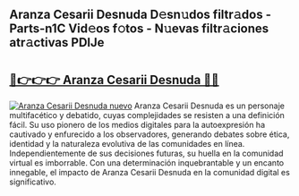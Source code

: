 ## Aranza Cesarii Desnuda D𝚎sn𝚞dos filtr𝚊dos - Parts-n1C Vid𝚎os f𝚘tos - N𝚞evas filtr𝚊ciones atr𝚊ctivas PDlJe

# <h2><a href="http://mb1bcl.tromn.icu/?c=Aranza+Cesarii+Desnuda">🔗👉👉👉 Aranza Cesarii Desnuda 🔗🔗</a></h2>

[![Aranza Cesarii Desnuda nuevo](https://i.imgur.com/pEAQMta.gif)](http://mb1bcl.tromn.icu/?c=Aranza+Cesarii+Desnuda)
Aranza Cesarii Desnuda es un personaje multifacético y debatido, cuyas complejidades se resisten a una definición fácil.  Su uso pionero de los medios digitales para la autoexpresión ha cautivado y enfurecido a los observadores, generando debates sobre ética, identidad y la naturaleza evolutiva de las comunidades en línea. Independientemente de sus decisiones futuras, su huella en la comunidad virtual es imborrable. Con una determinación inquebrantable y un encanto innegable, el impacto de Aranza Cesarii Desnuda en la comunidad digital es significativo.
